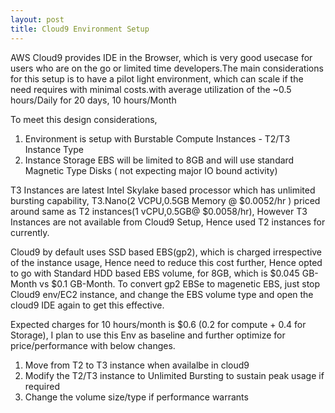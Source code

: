 ```yaml
---
layout: post
title: Cloud9 Environment Setup
---
```


AWS Cloud9 provides IDE in the Browser, which is very good usecase for users who are on the go or limited time developers.The main considerations for this setup is to have a pilot light environment, which can scale if the need requires with minimal costs.with average utilization of the ~0.5 hours/Daily for 20 days, 10 hours/Month

To meet this design considerations, 
  1. Environment is setup with Burstable Compute Instances - T2/T3 Instance Type
  2. Instance Storage EBS will be limited to 8GB and will use standard Magnetic Type Disks ( not expecting major IO bound activity)
   
T3 Instances are latest Intel Skylake based processor which has unlimited bursting capability, T3.Nano(2 VCPU,0.5GB Memory @ $0.0052/hr )  priced around same as T2 instances(1 vCPU,0.5GB@ $0.0058/hr), However T3 Instances are not available from Cloud9 Setup, Hence used T2 instances for currently.


Cloud9 by default uses SSD based EBS(gp2), which is charged irrespective of the instance usage, Hence need to reduce this cost further, Hence opted to go with Standard HDD based EBS volume, for 8GB, which is $0.045 GB-Month vs $0.1 GB-Month. To convert  gp2 EBSe to magenetic EBS, just stop Cloud9 env/EC2 instance, and change the EBS volume type and open the cloud9 IDE again to get this effective.

Expected charges for 10 hours/month is $0.6 (0.2 for compute + 0.4 for Storage), I  plan to use this Env as baseline and  further optimize for price/performance with below changes.

  1. Move from T2 to T3 instance when availalbe in cloud9
  2. Modify the T2/T3 instance to Unlimited Bursting to sustain peak usage if required
  3. Change the volume size/type if performance warrants
